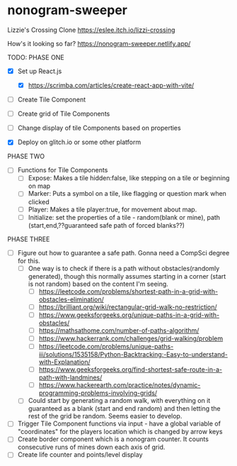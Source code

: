 # nonogram-sweeper
Lizzie's Crossing Clone
https://eslee.itch.io/lizzi-crossing

How's it looking so far?
https://nonogram-sweeper.netlify.app/


TODO:
PHASE ONE
- [x] Set up React.js
  - [x] https://scrimba.com/articles/create-react-app-with-vite/  
- [ ] Create Tile Component
- [ ] Create grid of Tile Components
- [ ] Change display of tile Components based on properties
- [x] Deploy on glitch.io or some other platform


PHASE TWO 
- [ ] Functions for Tile Components
  - [ ] Expose: Makes a tile hidden:false, like stepping on a tile or beginning on map
  - [ ] Marker: Puts a symbol on a tile, like flagging or question mark when clicked
  - [ ] Player: Makes a tile player:true, for movement about map.
  - [ ] Initialize: set the properties of a tile - random(blank or mine), path (start,end,??guaranteed safe path of forced blanks??)

PHASE THREE
- [ ] Figure out how to guarantee a safe path. Gonna need a CompSci degree for this. 
  - [ ] One way is to check if there is a path without obstacles(randomly generated), though this normally assumes starting in a corner (start is not random) based on the content I'm seeing.
    - [ ] https://leetcode.com/problems/shortest-path-in-a-grid-with-obstacles-elimination/
    - [ ] https://brilliant.org/wiki/rectangular-grid-walk-no-restriction/
    - [ ] https://www.geeksforgeeks.org/unique-paths-in-a-grid-with-obstacles/
    - [ ] https://mathsathome.com/number-of-paths-algorithm/
    - [ ] https://www.hackerrank.com/challenges/grid-walking/problem
    - [ ] https://leetcode.com/problems/unique-paths-iii/solutions/1535158/Python-Backtracking:-Easy-to-understand-with-Explanation/
    - [ ] https://www.geeksforgeeks.org/find-shortest-safe-route-in-a-path-with-landmines/
    - [ ] https://www.hackerearth.com/practice/notes/dynamic-programming-problems-involving-grids/
  - [ ] Could start by generating a random walk, with everything on it guaranteed as a blank (start and end random) and then letting the rest of the grid be random. Seems easier to develop.
- [ ] Trigger Tile Component functions via input - have a global variable of "coordinates" for the players location which is changed by arrow keys
- [ ] Create border component which is a nonogram counter. It counts consecutive runs of mines down each axis of grid.
- [ ] Create life counter and points/level display
